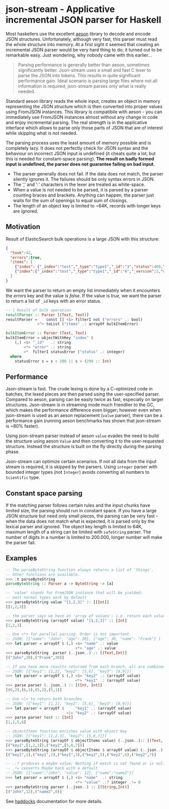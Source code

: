 # json-stream - Applicative incremental JSON parser for Haskell

Most haskellers use the excellent [aeson](https://hackage.haskell.org/package/aeson) library
to decode and encode JSON structures. Unfortunately, although very fast, this parser
must read the whole structure into memory. At a first sight it seemed that creating
an incremental JSON parser would be very hard thing to do; it turned out to be
remarkable easy. Just wondering, why nobody came with this earlier...

> Parsing performance is generally better than aeson, sometimes significantly better.
> Json-stream uses a small and fast C lexer to parse the JSON into tokens. This results
> in quite significant performance gain. Ideal scenario is parsing large files
> where not all information is required; json-stream parses only what is really needed.

Standard aeson library reads the whole input, creates an object in memory representing
the JSON structure which is then converted into proper values using FromJSON instances.
This library is compatibile with aeson - you can immediately use FromJSON instances almost without
any change in code and enjoy incremental parsing. The real strength is in the applicative interface
which allows to parse only those parts of JSON that are of interest while skipping what is not needed.

The parsing process uses the least amount of memory possible and is completely lazy. It does not perfectly
check for JSON syntax and the behaviour on incorrect JSON input is undefined (it cheats quite a lot;
but this is needed for constant-space parsing). **The result on badly formed input is undefined,
the parser does not guarantee failing on bad input.**

- The parser generally does not fail. If the data does not match, the parser silently ignores it.
  The failures should be only syntax errors in JSON.
- The ',' and ':' characters in the lexer are treated as white-space.
- When a value is not needed to be parsed, it is parsed by a parser counting braces and brackets.
  Anything can happen, the parser just waits for the sum of openings to equal sum of closings.
- The length of an object key is limited to ~64K, records with longer keys are ignored.

## Motivation

Result of ElasticSearch bulk operations is a large JSON with this structure:
```json
{
  "took":42,
  "errors":true,
  "items": [
    {"index": {"_index":"test","_type":"type1","_id":"3","status":400,"error":"Some error "}},
    {"index":{"_index":"test","_type":"type1","_id":"4","_version":2,"status":200}}
  ]
}
```

We want the parser to return an empty list immediately when it encounters the *errors* key
and the value is *false*. If the value is *true*, we want the parser to return a list of
`_id` keys with an error status.


```haskell
-- | Result of bulk operation
resultParser :: Parser [(Text, Text)]
resultParser =    const [] <$> filterI not ("errors" .: bool)
              >^> toList ("items" .: arrayOf bulkItemError)

bulkItemError :: Parser (Text, Text)
bulkItemError = objectWithKey "index" $
    (,) <$> "_id"   .: string
        <*> "error" .: string
        <*  filterI statusError ("status" .: integer)
  where
    statusError s = s < 200 || s > (299 :: Int)

```
## Performance

Json-stream is fast. The crude lexing is done by a C-optimized code in batches, the
lexed pieces are then parsed using the user-specified parser. Compared to aeson, parsing
can be easily twice as fast, especially on larger structures.
Json-stream is in streaming mode much friendlier to the GC,
which makes the performance difference even bigger; however even when json-stream is used
as an aeson replacement (`value` parser), there can be a performance gain (running aeson benchmarks
has shown that json-stream is ~80% faster).

Using json-stream parser instead of aeson `value` evades the need to build the structure
using aeson `Value` and then converting it to the user-requested structure. Instead
the structure is built on the fly directly during the parsing phase.

Json-stream can optimize certain scenarios. If not all data from the input stream is
required, it is skipped by the parsers. Using `integer` parser
with bounded integer types (not `Integer`) avoids converting all numbers to
`Scientific` type.

## Constant space parsing

If the matching parser follows certain rules and the input chunks have limited size,
the parsing should run in constant space. If you have a large JSON structure but need
only small pieces, the parsing can be very fast - when the data does not match what
is expected, it is parsed only by the lexical parser and ignored. The object key
length is limited to 64K, maximum length of a string can be limited with `safeString`
parser. The number of digits in a number is limited to 200.000, longer number will
make the parser fail.

## Examples

```haskell
-- The parseByteString function always returns a list of 'things'.
-- Other functions are available.
>>> :t parseByteString
parseByteString :: Parser a -> ByteString -> [a]

-- 'value' stands for FromJSON instance that will be yielded;
-- most normal types work by default
>>> parseByteString value "[1,2,3]" :: [[Int]]
[[1,2,3]]

-- the parser says we have an 'array of values'; i.e. return each value in array
>>> parseByteString (arrayOf value) "[1,2,3]" :: [Int]
[1,2,3]

-- Use <*> for parallel parsing. Order is not important.
-- JSON: [{"name": "John", "age": 20}, {"age": 30, "name": "Frank"} ]
>>> let parser = arrayOf $ (,) <$> "name" .: value
                               <*> "age" .: value
>>> parseByteString  parser (..json..) :: [(Text,Int)]
[("John",20),("Frank",30)]

-- If you have more results returned from each branch, all are combined.
-- JSON: [{"key1": [1,2], "key2": [5,6], "key3": [8,9]}]
>>> let parser = arrayOf $ (,) <$> "key2" .: (arrayOf value)
                               <*> "key1" .: (arrayOf value)
>>> parse parser (..json..) :: [(Int, Int)]
[(6,2),(6,1),(5,2),(5,1)]

-- Use <|> to return both branches
-- JSON: [{"key1": [1,2], "key2": [5,6], "key3": [8,9]}]
>>> let parser = arrayOf $     "key1" .: (arrayOf value)
                           <|> "key2" .: (arrayOf value)
>>> parse parser test :: [Int]
[1,2,5,6]

-- objectItems function enriches value with object key
-- JSON: [{"key1": [1,2,3], "key2": [5,6,7]}]
>>> parseByteString (arrayOf $ objectItems value) (..json..):: [(Text, [Int])]
[("key1",[1,2,3]),("key2",[5,6,7])]
>>> parseByteString (arrayOf $ objectItems $ arrayOf value) (..json..) :: [(Text, Int)]
[("key1",1),("key1",2),("key1",3),("key2",5),("key2",6),("key2",7)]

-- .:? produces a maybe value; Nothing if match is not found or is null.
-- .!= converts Maybe back with a default
-- JSON: [{"name":"John", "value": 12}, {"name":"name2"}]
>>> let parser = arrayOf $ (,) <$> "name"  .: string
                               <*> "value" .:? integer .!= 0
>>> parseByteString parser (..json..) :: [(String,Int)]
[("John",12),("name2",0)]

```

See [haddocks](https://hackage.haskell.org/package/json-stream) documentation for more details.
